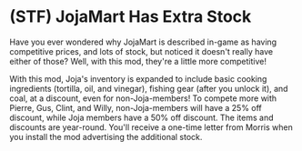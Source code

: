 # (STF) JojaMart Has Extra Stock
Have you ever wondered why JojaMart is described in-game as having competitive prices, and lots of stock, but noticed it doesn't really have either of those? Well, with this mod, they're a little more competitive!

With this mod, Joja's inventory is expanded to include basic cooking ingredients (tortilla, oil, and vinegar), fishing gear (after you unlock it), and coal, at a discount, even for non-Joja-members! To compete more with Pierre, Gus, Clint, and Willy, non-Joja-members will have a 25% off discount, while Joja members have a 50% off discount. The items and discounts are year-round. You'll receive a one-time letter from Morris when you install the mod advertising the additional stock.
